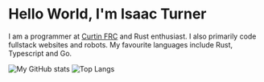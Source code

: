 # Hello World, I'm Isaac Turner 

I am a programmer at [Curtin FRC](https://github.com/CurtinFRC) and Rust enthusiast. I also primarily code fullstack websites and robots. My favourite languages include Rust, Typescript and Go. 

![My GitHub stats](https://github-readme-stats.vercel.app/api?username=spacey-sooty&show_icons=true&theme=tokyonight)
![Top Langs](https://github-readme-stats.vercel.app/api/top-langs/?username=spacey-sooty&hide=lua)
